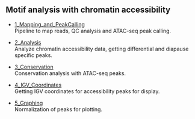 ## Motif analysis with chromatin accessibility

* [1_Mapping_and_PeakCalling](1_Mapping_and_PeakCalling)  
   Pipeline to map reads, QC analysis and ATAC-seq peak calling.   
   
* [2_Analysis](2_Analysis)  
   Analyze chromatin accessibility data, getting differential and diapause specific peaks.   
   
* [3_Conservation](3_Conservation)   
   Conservation analysis with ATAC-seq peaks.   
   
* [4_IGV_Coordinates](4_IGV_Coordinates)   
   Getting IGV coordinates for accessibility peaks for display.
   
* [5_Graphing](5_Graphing)  
   Normalization of peaks for plotting.

      